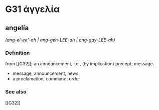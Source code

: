 # G31 ἀγγελία

## angelía

_(ang-el-ee'-ah | ang-geh-LEE-ah | ang-gay-LEE-ah)_

### Definition

from [[G32]]; an announcement, i.e., (by implication) precept; message.

- message, announcement, news
- a proclamation, command, order

### See also

[[G32]]

